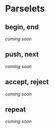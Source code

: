 # Parselets

## begin, end

*coming soon*

## push, next

*coming soon*

## accept, reject

*coming soon*

## repeat

*coming soon*
